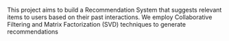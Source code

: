 This project aims to build a Recommendation System that suggests relevant items to users based on their past interactions. We employ Collaborative Filtering and Matrix Factorization (SVD) techniques to generate recommendations
